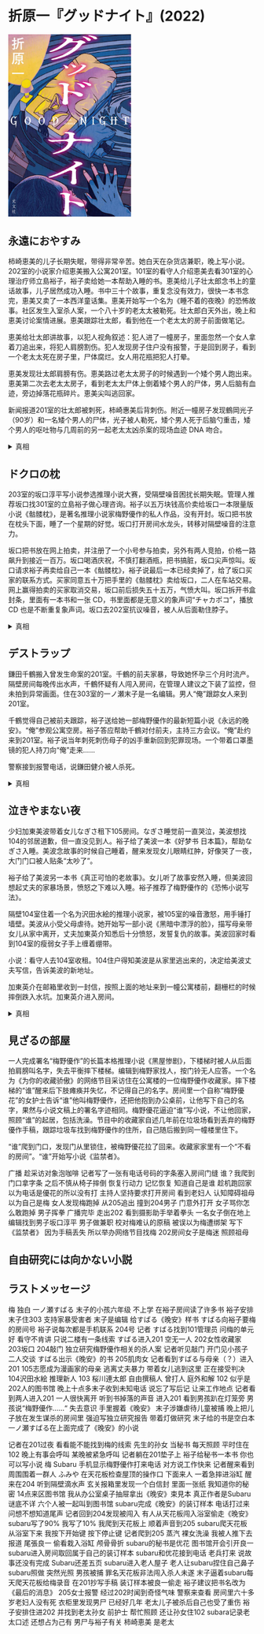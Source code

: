 # 折原一『グッドナイト』(2022)

<img src=images/2022_cover.jpg width=250/>

## 永遠におやすみ

柿崎恵美的儿子长期失眠，带得非常辛苦。她白天在杂货店兼职，晚上写小说。202室的小说家介绍恵美搬入公寓201室。101室的看守人介绍恵美去看301室的心理治疗师立島裕子，裕子卖给她一本帮助入睡的书。恵美给儿子壮太郎念书上的童话故事，儿子居然成功入睡。书中三十个故事，重复念没有效力，很快一本书念完，恵美又卖了一本西洋童话集。恵美开始写一个名为《睡不着的夜晚》的恐怖故事。社区发生入室杀人案，一个八十岁的老太太被勒死。壮太郎白天外出，晚上和恵美讨论案情进展。恵美跟踪壮太郎，看到他在一个老太太的房子前面做笔记。

恵美给壮太郎讲故事，以犯人视角叙述：犯人进了一幢房子，里面忽然一个女人拿着刀追出来，将犯人肩膀割伤。犯人发现房子住户没有报警，于是回到房子，看到一个老太太死在房子里，尸体腐烂。女人用花瓶把犯人打晕。

恵美发现壮太郎肩膀有伤。恵美路过老太太房子的时候遇到一个矮个男人跑出来。恵美第二次去老太太房子，看到老太太尸体上倒着矮个男人的尸体，男人后脑有血迹，旁边掉落花瓶碎片。恵美尖叫逃回家。

新闻报道201室的壮太郎被刺死，柿崎惠美后背刺伤。附近一幢房子发现鶴岡光子（90岁）和一名矮个男人的尸体，光子被人勒死，矮个男人死于后脑勺重击，矮个男人的呕吐物与几周前的另一起老太太凶杀案的现场血迹 DNA 吻合。

<details><summary>真相</summary>
柿崎惠美已经83岁，儿子壮太郎43岁，故事隐藏年龄。矮个男人几周前入室杀死一名老太太。持刀女人是小偷，在现场撞到同为小偷兼杀人犯的矮个男人，用花瓶将其打死。惠美故意引诱持刀女人跟踪自己到201室，杀死儿子壮太郎，因为自己年事已高，无力抚养儿子。
</details>

## ドクロの枕

203室的坂口淳平写小说参选推理小说大赛，受隔壁噪音困扰长期失眠。管理人推荐坂口找301室的立島裕子做心理咨询。裕子以五万块钱高价卖给坂口一本限量版小说《骷髅枕》，是著名推理小说家梅野優作的私人作品，没有开封。坂口把书放在枕头下面，睡了一个星期的好觉。坂口打开房间水龙头，转移对隔壁噪音的注意力。

坂口把书放在网上拍卖，并注册了一个小号参与拍卖，另外有两人竞拍，价格一路飙升到接近一百万。坂口喝酒庆祝，不慎打翻酒瓶，把书搞脏，坂口尖声惊叫。坂口请求裕子再卖给自己一本《骷髅枕》，裕子说最后一本已经卖掉了，给了坂口买家的联系方式。买家同意五十万把手里的《骷髅枕》卖给坂口，二人在车站交易。网上赢得拍卖的买家取消交易，坂口前后损失五十五万，气愤大叫。坂口拆开书盒封条，里面有一本书和一张 CD，书里面都是无意义的象声词“チャカポコ”，播放 CD 也是不断重复象声词。坂口去202室抗议噪音，被人从后面勒住脖子。

<details><summary>真相</summary>
住在楼下103室的桜川連太郎嫌坂口太吵，从后面袭击坂口，住在204室的男人见状报警。住在204室的男人参加拍卖，听到坂口在拍卖会大叫，推断出坂口是卖家。204男人取消付款，卖给坂口自己的书，又把坂口掉在门口的书退还给立島裕子，总共获利五十五万元。
</details>

## デストラップ

鎌田千鶴搬入曾发生命案的201室。千鶴的前夫家暴，导致她怀孕三个月时流产。隔壁房间每晚传出水声，千鶴怀疑有人闯入房间，在管理人建议之下装了监控，但未拍到异常画面。住在303室的一ノ瀬末子是一名编辑。男人“俺”跟踪女人来到201室。

千鶴觉得自己被前夫跟踪，裕子送给她一部梅野優作的最新短篇小说《永远的晚安》。“俺”参观公寓空房。裕子答应帮助千鶴对付前夫，主持三方会议。“俺”赴约来到201室。裕子说当年刺死刺伤母子的凶手重新回到犯罪现场。一个带着口罩墨镜的犯人持刀向“俺”走来……

警察接到报警电话，说鎌田健介被人杀死。

<details><summary>真相</summary>
鎌田千鶴偷老人储蓄，一次误杀了一个独居老太太，还杀死了一个偷东西的男人，所以她是第一个故事中的“持刀女人”，在杀死壮太郎，刺伤恵美后回到犯罪现场201室。她在看房子时说壮太郎“被菜刀刺中脖子”，但新闻报道只提到“利刃”。管理人用万能钥匙进屋查看，在千鶴装了监控之后不再进屋。管理人与裕子合作设计，鎌田千鶴刺死前夫健介后伏法。
</details>

## 泣きやまない夜

少妇加東美波带着女儿なぎさ租下105房间。なぎさ睡觉前一直哭泣，美波想找104的邻居道歉，但一直没见到人。裕子给了美波一本《好梦书 日本篇》，帮助なぎさ入睡。美波念故事的时候自己睡着，醒来发现女儿眼睛红肿，好像哭了一夜，大门门口被人贴条“太吵了”。

裕子给了美波另一本书《真正可怕的老故事》。女儿听了故事安然入睡，但美波回想起丈夫的家暴场景，愤怒之下难以入睡。裕子推荐了梅野優作的《恐怖小说写法》。

隔壁104室住着一个名为沢田水絵的推理小说家，被105室的噪音激怒，用手锤打墙壁。美波从小受父母虐待。她开始写一部小说《黑暗中漂浮的脸》，描写母亲带女儿从家中离开，丈夫加東英介知悉后十分愤怒，发誓复仇的故事。美波回家时看到104室的瘦弱女子手上缠着绷带。

小说：看守人去104室收租。104住户得知美波是从家里逃出来的，决定给美波丈夫写信，告诉美波的新地址。

加東英介在邮箱里收到一封信，按照上面的地址来到一幢公寓楼前，翻栅栏的时候摔倒跌入水坑。加東英介进入房间。

<details><summary>真相</summary>
美波给女儿大声念《黑暗中漂浮的脸》，沢田水絵听到其中的故事情节。
加東英介收到信，说妻子和女儿躲在某公寓楼的104室（不是105），按照上面的地址闯入104室。沢田水絵报警，加東英介掀起なぎさ的衣服，给警察看她身上的伤痕，加東美波被捕。原来美波长期虐待女儿和丈夫，还逼着女儿听恐怖故事。
</details>

## 見ざるの部屋

一人完成署名“梅野優作”的长篇本格推理小说《黑屋惨剧》，下楼梯时被人从后面拍肩膀叫名字，失去平衡摔下楼梯。编辑到梅野家找人，按门铃无人应答。一个名为《为你的收藏骄傲》的网络节目采访住在公寓楼的一位梅野優作收藏家。摔下楼梯的“谁”醒来后下肢瘫痪并失忆，不记得自己的名字。房间里一个自称“梅野優花”的女护士告诉“谁”他叫梅野優作，还把他抱到办公桌前，让他写下自己的名字，果然与小说文稿上的署名字迹相同。梅野優花逼迫“谁”写小说，不让他回家，照顾“谁”的起居，包括洗澡。节目中的收藏家自述几年前在垃圾场看到丢弃的梅野優作手稿，跟踪垃圾车找到梅野優作的住所，自己随后搬到同一幢楼里住下。

“谁”爬到门口，发现门从里锁住，被梅野優花拉了回来。收藏家家里有一个“不看的房间”。“谁”开始写小说《监禁者》。

广播 趁采访对象泡咖啡 记者写了一张有电话号码的字条塞入房间门缝
谁？我爬到门口拿字条 之后不慎从椅子摔倒 恢复行动力 记忆恢复 知道自己是谁 趁机跑回家 以为电话是優花的所以没有打
主持人坚持要求打开房间 看到老妇人 认知障碍祖母 以为自己是梅
女人发现梅跑掉 从205追出 撞到204男子
门意外打开 女子骂你怎么敢跑掉 男子挥拳
广播完毕 走出202 看到摄影助手举着拳头 一名女子倒在地上
编辑找到男子坂口淳平 男子做兼职 校对梅难认的原稿 被误以为梅遭绑架 写下《监禁者》
因为手稿丢失 所以举办网络节目找梅
202房间女子是梅迷 照顾祖母

## 自由研究には向かない小説

## ラストメッセージ

梅 独白
一ノ瀬すばる 末子的小孩六年级 不上学 在裕子房间读了许多书
裕子安排末子住303 支持家暴受害者
末子是编辑 给すばる《晚安》样书 すばる向裕子要梅的房间号 裕子说每次都是手机联系
204号 记者 
すばる找到101管理员 问梅的单元好 看守不肯讲 只说二楼有一条线索
すばる进入201 空无一人 202女性收藏家 203坂口 204敲门 独立研究梅野優作相关的杀人案
记者听见敲门 开门见小孩子 二人交谈 すばる出示《晚安》的书
205肌肉女
记者看到すばる与母亲（？）进入201
105志愿成为漫画家的母亲 逃离丈夫暴力 带着女儿逃到这里 正在接受判决
104沢田水絵 推理新人
103 桜川連太郎 自由撰稿人 曾打人 庭外和解
102 似乎是202人的图书馆
晚上十点多末子收到未知电话 说忘了写后记 让来工作地点
记者看到两人进入201 一人很快离开 听到书掉落的声音 进入201 看到男孩趴在灯笼旁 男孩说“梅野優作……“ 失去意识 手里握着《晚安》
末子涉嫌虐待儿童被捕 晚上把儿子放在发生谋杀的房间里 强迫写独立研究报告 带着灯做研究
末子给的书是空白本 一ノ瀬すばる在上面完成了《晚安》的小说

记者在201过夜 看看能不能找到梅的线索
先生的孙女 当秘书 每天照顾 平时住在102 晚上有事会呼叫 某晚被紧急呼叫
记者躺在201垫子上
裕子给秘书一本书 你也可以写小说 梅
Subaru 手机显示梅野優作打来电话 对方说工作快来
记者醒来看到周围围着一群人 ふみや 在天花板检查屋顶的操作口 下面来人 一着急摔进浴缸 醒来在204 听到隔壁滴水声 玄关报箱里发现一个白信封 里面一张纸 我知道你的秘密 14点来区图书馆
我从办公室桌子抽屉拿出《晚安》束見本 真正作者是Subaru 谜底不详
六个人被一起叫到图书馆
subaru完成《晚安》的装订样本 电话打过来 问想不想知道尾声
记者回到204发现被闯入 有人从天花板闯入浴室偷走《晚安》 subaru写了90% 我写了10% 我爬到天花板上 顺着声音到205
subaru爬天花板 从浴室下来 我按下开始键 按下停止键
记者爬到205 蒸汽 裸女洗澡 我被人推下去
报道 尾張良一 偷看栽入浴缸 颅骨骨折
subaru的秘书是优花
图书馆开会引开良一 subaru进入房间取回属于自己的装订样本
subaru和优花接到电话 老兵打来 说故事还没有完成 Subaru还差五页
subaru进入老人屋子 老人让subaru捏住自己鼻子 subaru照做 突然光照 男孩被捕 罪名天花板非法闯入杀人未遂
末子逼着subaru每天爬天花板给梅录音 在201抄写手稿 装订样本被良一偷走
裕子建议把书名改为《最后的消息》
205女士报警 经过202时闻到奇怪气味 警察来查看 房间里六十多岁老妇人没有死 衣柜里发现男尸 已经好几年
老太儿子被杀后自己也受了重伤 裕子安排住进202 并找到老太孙女 前护士 帮忙照顾 还让孙女住102
subara记录老太口述 还想占为己有
男尸与裕子有关
柿崎恵美 是老太